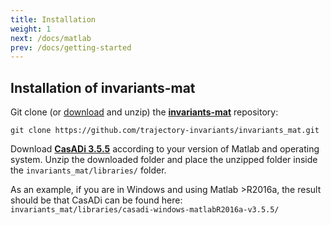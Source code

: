 ```yaml
---
title: Installation
weight: 1
next: /docs/matlab
prev: /docs/getting-started
---
```


## Installation of invariants-mat

Git clone (or [download](https://github.com/trajectory-invariants/invariants_mat/archive/refs/heads/main.zip) and unzip) the [**invariants-mat**](https://github.com/trajectory-invariants/invariants_mat) repository:

```shell
git clone https://github.com/trajectory-invariants/invariants_mat.git
```

Download [**CasADi 3.5.5**](https://github.com/casadi/casadi/releases/tag/3.5.5) according to your version of Matlab and operating system. Unzip the downloaded folder and place the unzipped folder inside the `invariants_mat/libraries/` folder.

As an example, if you are in Windows and using Matlab >R2016a, the result should be that CasADi can be found here: 
`invariants_mat/libraries/casadi-windows-matlabR2016a-v3.5.5/`